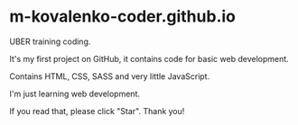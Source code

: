 # m-kovalenko-coder.github.io

UBER training coding.

It's my first project on GitHub, it contains code for basic web development. 

Contains HTML, CSS, SASS and very little JavaScript.

I'm just learning web development.

If you read that, please click "Star". Thank you!
